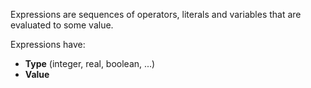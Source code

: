 Expressions are sequences of operators, literals and variables that are evaluated to some value.

Expressions have:
  - **Type** (integer, real, boolean, ...)
  - **Value**